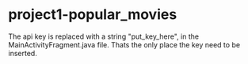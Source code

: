# project1-popular_movies

The api key is replaced with a string "put_key_here", in the MainActivityFragment.java file.
Thats the only place the key need to be inserted.
